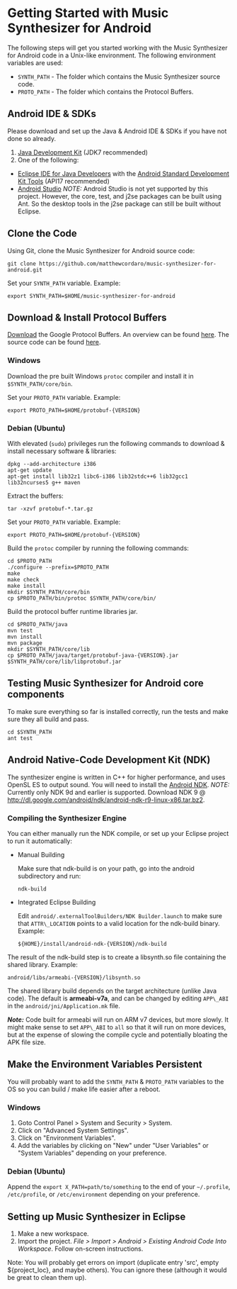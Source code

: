 # Getting Started with Music Synthesizer for Android #

The following steps will get you started working with the Music Synthesizer for Android code in a Unix-like environment. The following environment variables are used:
  * `SYNTH_PATH` - The folder which contains the Music Synthesizer source code.
  * `PROTO_PATH` - The folder which contains the Protocol Buffers.

## Android IDE & SDKs ##
Please download and set up the Java & Android IDE & SDKs if you have not done so already.

1.  [Java Development Kit](http://www.oracle.com/technetwork/java/javase/downloads/index.html) (JDK7 recommended)
2.  One of the following:
   - [Eclipse IDE for Java Developers](https://eclipse.org/downloads/packages/) with the [Android Standard Development Kit Tools](https://developer.android.com/sdk/index.html#Other)  (API17 recommended)
   - [Android Studio](https://developer.android.com/sdk/installing/index.html?pkg=studio)  _NOTE:_ Android Studio is not yet supported by this project. However, the core, test, and j2se packages can be built using Ant. So the desktop tools in the j2se package can still be built without Eclipse.

## Clone the Code ##
Using Git, clone the Music Synthesizer for Android source code:

    git clone https://github.com/matthewcordaro/music-synthesizer-for-android.git
    
Set your `SYNTH_PATH` variable.  Example:

    export SYNTH_PATH=$HOME/music-synthesizer-for-android

## Download & Install Protocol Buffers ##
[Download](https://developers.google.com/protocol-buffers/docs/downloads) the Google Protocol Buffers. An overview can be found [here](https://developers.google.com/protocol-buffers/docs/overview). The source code can be found [here](https://github.com/google/protobuf).

### Windows ###
Download the pre built Windows `protoc` compiler and install it in `$SYNTH_PATH/core/bin`.

Set your `PROTO_PATH` variable. Example:

    export PROTO_PATH=$HOME/protobuf-{VERSION}

### Debian (Ubuntu) ###
With elevated (`sudo`) privileges run the following commands to download & install necessary software & libraries:

    dpkg --add-architecture i386
    apt-get update
    apt-get install lib32z1 libc6-i386 lib32stdc++6 lib32gcc1 lib32ncurses5 g++ maven

Extract the buffers:

    tar -xzvf protobuf-*.tar.gz

Set your `PROTO_PATH` variable. Example:

    export PROTO_PATH=$HOME/protobuf-{VERSION}

Build the `protoc` compiler by running the following commands:
```
cd $PROTO_PATH
./configure --prefix=$PROTO_PATH
make
make check
make install
mkdir $SYNTH_PATH/core/bin
cp $PROTO_PATH/bin/protoc $SYNTH_PATH/core/bin/
```

Build the protocol buffer runtime libraries jar.
```
cd $PROTO_PATH/java
mvn test
mvn install
mvn package
mkdir $SYNTH_PATH/core/lib
cp $PROTO_PATH/java/target/protobuf-java-{VERSION}.jar $SYNTH_PATH/core/lib/libprotobuf.jar
```

## Testing Music Synthesizer for Android core components ##
To make sure everything so far is installed correctly, run the tests and make sure they all build and pass.
```
cd $SYNTH_PATH
ant test
```

## Android Native-Code Development Kit (NDK) ##
The synthesizer engine is written in C++ for higher performance, and uses OpenSL ES to output sound. You will need to install the [Android NDK](https://developer.android.com/ndk). _NOTE:_ Currently only NDK 9d and earlier is supported. Download NDK 9 @ http://dl.google.com/android/ndk/android-ndk-r9-linux-x86.tar.bz2.

### Compiling the Synthesizer Engine ###
You can either manually run the NDK compile, or set up your Eclipse project to run it automatically:
  - Manual Building 

    Make sure that ndk-build is on your path, go into the android subdirectory and run:

        ndk-build

  - Integrated Eclipse Building 

    Edit `android/.externalToolBuilders/NDK Builder.launch` to make sure that `ATTR\_LOCATION` points to a valid location for the ndk-build binary. Example:
    
        ${HOME}/install/android-ndk-{VERSION}/ndk-build

The result of the ndk-build step is to create a libsynth.so file containing the shared library. Example: 

    android/libs/armeabi-{VERSION}/libsynth.so

The shared library build depends on the target architecture (unlike Java code). The default is __armeabi-v7a__, and can be changed by editing `APP\_ABI` in the `android/jni/Application.mk` file.

___Note:___ Code built for armeabi will run on ARM v7 devices, but more slowly. It might make sense to set `APP\_ABI` to `all` so that it will run on more devices, but at the expense of slowing the compile cycle and potentially bloating the APK file size.

## Make the Environment Variables Persistent ##
You will probably want to add the `SYNTH_PATH` & `PROTO_PATH` variables to the OS so you can build / make life easier after a reboot.

### Windows ###
1.  Goto Control Panel > System and Security > System.
2.  Click on "Advanced System Settings".
3.  Click on "Environment Variables".
4.  Add the variables by clicking on "New" under "User Variables" or "System Variables" depending on your preference.

### Debian (Ubuntu) ###
Append the `export X_PATH=path/to/something` to the end of your `~/.profile`, `/etc/profile`, or `/etc/environment` depending on your preference.

## Setting up Music Synthesizer in Eclipse ##
1. Make a new workspace.
2. Import the project. _File > Import > Android > Existing Android Code Into Workspace_. Follow on-screen instructions.

Note: You will probably get errors on import (duplicate entry 'src', empty ${project\_loc}, and maybe others). You can ignore these (although it would be great to clean them up).
